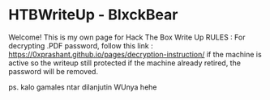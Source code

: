 # HTBWriteUp - BlxckBear
Welcome!
This is my own page for Hack The Box Write Up
RULES :
For decrypting .PDF password, follow this link : https://0xprashant.github.io/pages/decryption-instruction/
if the machine is active so the writeup still protected
if the machine already retired, the password will be removed.








ps. kalo gamales ntar dilanjutin WUnya hehe 
